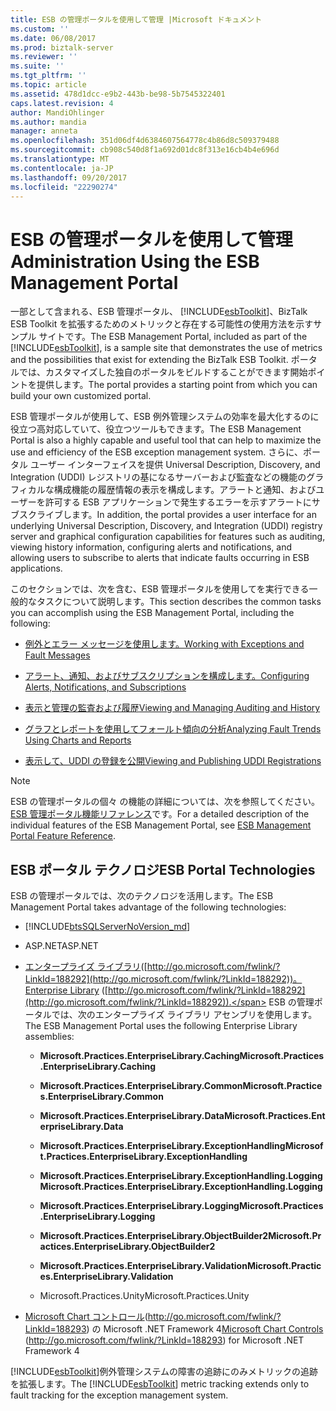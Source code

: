 ```yaml
---
title: ESB の管理ポータルを使用して管理 |Microsoft ドキュメント
ms.custom: ''
ms.date: 06/08/2017
ms.prod: biztalk-server
ms.reviewer: ''
ms.suite: ''
ms.tgt_pltfrm: ''
ms.topic: article
ms.assetid: 478d1dcc-e9b2-443b-be98-5b7545322401
caps.latest.revision: 4
author: MandiOhlinger
ms.author: mandia
manager: anneta
ms.openlocfilehash: 351d06df4d6384607564778c4b86d8c509379488
ms.sourcegitcommit: cb908c540d8f1a692d01dc8f313e16cb4b4e696d
ms.translationtype: MT
ms.contentlocale: ja-JP
ms.lasthandoff: 09/20/2017
ms.locfileid: "22290274"
---
```

# <a name="administration-using-the-esb-management-portal"></a><span data-ttu-id="69af0-102">ESB の管理ポータルを使用して管理</span><span class="sxs-lookup"><span data-stu-id="69af0-102">Administration Using the ESB Management Portal</span></span>
<span data-ttu-id="69af0-103">一部として含まれる、ESB 管理ポータル、 [!INCLUDE[esbToolkit](../includes/esbtoolkit-md.md)]、BizTalk ESB Toolkit を拡張するためのメトリックと存在する可能性の使用方法を示すサンプル サイトです。</span><span class="sxs-lookup"><span data-stu-id="69af0-103">The ESB Management Portal, included as part of the [!INCLUDE[esbToolkit](../includes/esbtoolkit-md.md)], is a sample site that demonstrates the use of metrics and the possibilities that exist for extending the BizTalk ESB Toolkit.</span></span> <span data-ttu-id="69af0-104">ポータルでは、カスタマイズした独自のポータルをビルドすることができます開始ポイントを提供します。</span><span class="sxs-lookup"><span data-stu-id="69af0-104">The portal provides a starting point from which you can build your own customized portal.</span></span>  
  
 <span data-ttu-id="69af0-105">ESB 管理ポータルが使用して、ESB 例外管理システムの効率を最大化するのに役立つ高対応していて、役立つツールもできます。</span><span class="sxs-lookup"><span data-stu-id="69af0-105">The ESB Management Portal is also a highly capable and useful tool that can help to maximize the use and efficiency of the ESB exception management system.</span></span> <span data-ttu-id="69af0-106">さらに、ポータル ユーザー インターフェイスを提供 Universal Description, Discovery, and Integration (UDDI) レジストリの基になるサーバーおよび監査などの機能のグラフィカルな構成機能の履歴情報の表示を構成します。アラートと通知、およびユーザーを許可する ESB アプリケーションで発生するエラーを示すアラートにサブスクライブします。</span><span class="sxs-lookup"><span data-stu-id="69af0-106">In addition, the portal provides a user interface for an underlying Universal Description, Discovery, and Integration (UDDI) registry server and graphical configuration capabilities for features such as auditing, viewing history information, configuring alerts and notifications, and allowing users to subscribe to alerts that indicate faults occurring in ESB applications.</span></span>  
  
 <span data-ttu-id="69af0-107">このセクションでは、次を含む、ESB 管理ポータルを使用してを実行できる一般的なタスクについて説明します。</span><span class="sxs-lookup"><span data-stu-id="69af0-107">This section describes the common tasks you can accomplish using the ESB Management Portal, including the following:</span></span>  
  
-   [<span data-ttu-id="69af0-108">例外とエラー メッセージを使用します。</span><span class="sxs-lookup"><span data-stu-id="69af0-108">Working with Exceptions and Fault Messages</span></span>](../esb-toolkit/working-with-exceptions-and-fault-messages.md)  
  
-   [<span data-ttu-id="69af0-109">アラート、通知、およびサブスクリプションを構成します。</span><span class="sxs-lookup"><span data-stu-id="69af0-109">Configuring Alerts, Notifications, and Subscriptions</span></span>](../esb-toolkit/configuring-alerts-notifications-and-subscriptions.md)  
  
-   [<span data-ttu-id="69af0-110">表示と管理の監査および履歴</span><span class="sxs-lookup"><span data-stu-id="69af0-110">Viewing and Managing Auditing and History</span></span>](../esb-toolkit/viewing-and-managing-auditing-and-history.md)  
  
-   [<span data-ttu-id="69af0-111">グラフとレポートを使用してフォールト傾向の分析</span><span class="sxs-lookup"><span data-stu-id="69af0-111">Analyzing Fault Trends Using Charts and Reports</span></span>](../esb-toolkit/analyzing-fault-trends-using-charts-and-reports.md)  
  
-   [<span data-ttu-id="69af0-112">表示して、UDDI の登録を公開</span><span class="sxs-lookup"><span data-stu-id="69af0-112">Viewing and Publishing UDDI Registrations</span></span>](../esb-toolkit/viewing-and-publishing-uddi-registrations.md)  
  
> [!NOTE]
>  <span data-ttu-id="69af0-113">ESB の管理ポータルの個々 の機能の詳細については、次を参照してください。 [ESB 管理ポータル機能リファレンス](../esb-toolkit/esb-management-portal-feature-reference.md)です。</span><span class="sxs-lookup"><span data-stu-id="69af0-113">For a detailed description of the individual features of the ESB Management Portal, see [ESB Management Portal Feature Reference](../esb-toolkit/esb-management-portal-feature-reference.md).</span></span>  
  
## <a name="esb-portal-technologies"></a><span data-ttu-id="69af0-114">ESB ポータル テクノロジ</span><span class="sxs-lookup"><span data-stu-id="69af0-114">ESB Portal Technologies</span></span>  
 <span data-ttu-id="69af0-115">ESB の管理ポータルでは、次のテクノロジを活用します。</span><span class="sxs-lookup"><span data-stu-id="69af0-115">The ESB Management Portal takes advantage of the following technologies:</span></span>  
  
-   [!INCLUDE[btsSQLServerNoVersion_md](../includes/btssqlservernoversion-md.md)] 
  
-   <span data-ttu-id="69af0-116">ASP.NET</span><span class="sxs-lookup"><span data-stu-id="69af0-116">ASP.NET</span></span>
  
-   <span data-ttu-id="69af0-117">[エンタープライズ ライブラリ](http://go.microsoft.com/fwlink/?LinkId=188292)([http://go.microsoft.com/fwlink/?LinkId=188292](http://go.microsoft.com/fwlink/?LinkId=188292))。</span><span class="sxs-lookup"><span data-stu-id="69af0-117">[Enterprise Library](http://go.microsoft.com/fwlink/?LinkId=188292) ([http://go.microsoft.com/fwlink/?LinkId=188292](http://go.microsoft.com/fwlink/?LinkId=188292)).</span></span> <span data-ttu-id="69af0-118">ESB の管理ポータルでは、次のエンタープライズ ライブラリ アセンブリを使用します。</span><span class="sxs-lookup"><span data-stu-id="69af0-118">The ESB Management Portal uses the following Enterprise Library assemblies:</span></span>  
  
    -   <span data-ttu-id="69af0-119">**Microsoft.Practices.EnterpriseLibrary.Caching**</span><span class="sxs-lookup"><span data-stu-id="69af0-119">**Microsoft.Practices.EnterpriseLibrary.Caching**</span></span>  
  
    -   <span data-ttu-id="69af0-120">**Microsoft.Practices.EnterpriseLibrary.Common**</span><span class="sxs-lookup"><span data-stu-id="69af0-120">**Microsoft.Practices.EnterpriseLibrary.Common**</span></span>  
  
    -   <span data-ttu-id="69af0-121">**Microsoft.Practices.EnterpriseLibrary.Data**</span><span class="sxs-lookup"><span data-stu-id="69af0-121">**Microsoft.Practices.EnterpriseLibrary.Data**</span></span>  
  
    -   <span data-ttu-id="69af0-122">**Microsoft.Practices.EnterpriseLibrary.ExceptionHandling**</span><span class="sxs-lookup"><span data-stu-id="69af0-122">**Microsoft.Practices.EnterpriseLibrary.ExceptionHandling**</span></span>  
  
    -   <span data-ttu-id="69af0-123">**Microsoft.Practices.EnterpriseLibrary.ExceptionHandling.Logging**</span><span class="sxs-lookup"><span data-stu-id="69af0-123">**Microsoft.Practices.EnterpriseLibrary.ExceptionHandling.Logging**</span></span>  
  
    -   <span data-ttu-id="69af0-124">**Microsoft.Practices.EnterpriseLibrary.Logging**</span><span class="sxs-lookup"><span data-stu-id="69af0-124">**Microsoft.Practices.EnterpriseLibrary.Logging**</span></span>  
  
    -   <span data-ttu-id="69af0-125">**Microsoft.Practices.EnterpriseLibrary.ObjectBuilder2**</span><span class="sxs-lookup"><span data-stu-id="69af0-125">**Microsoft.Practices.EnterpriseLibrary.ObjectBuilder2**</span></span>  
  
    -   <span data-ttu-id="69af0-126">**Microsoft.Practices.EnterpriseLibrary.Validation**</span><span class="sxs-lookup"><span data-stu-id="69af0-126">**Microsoft.Practices.EnterpriseLibrary.Validation**</span></span>  
  
    -   <span data-ttu-id="69af0-127">Microsoft.Practices.Unity</span><span class="sxs-lookup"><span data-stu-id="69af0-127">Microsoft.Practices.Unity</span></span>  
  
-   <span data-ttu-id="69af0-128">[Microsoft Chart コントロール](http://go.microsoft.com/fwlink/?LinkId=188293)(http://go.microsoft.com/fwlink/?LinkId=188293) の Microsoft .NET Framework 4</span><span class="sxs-lookup"><span data-stu-id="69af0-128">[Microsoft Chart Controls](http://go.microsoft.com/fwlink/?LinkId=188293) (http://go.microsoft.com/fwlink/?LinkId=188293) for Microsoft .NET Framework 4</span></span>  
  
<span data-ttu-id="69af0-129">[!INCLUDE[esbToolkit](../includes/esbtoolkit-md.md)]例外管理システムの障害の追跡にのみメトリックの追跡を拡張します。</span><span class="sxs-lookup"><span data-stu-id="69af0-129">The [!INCLUDE[esbToolkit](../includes/esbtoolkit-md.md)] metric tracking extends only to fault tracking for the exception management system.</span></span>
